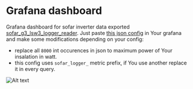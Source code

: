 # Grafana dashboard

Grafana dashboard for sofar inverter data exported [sofar_g3_lsw3_logger_reader](https://github.com/kubaceg/sofar_g3_lsw3_logger_reader). Just paste [this json config](grafana_dashboard.json) in Your grafana and make some modifications depending on your config:

* replace all `8000` int occurences in json to maximum power of Your insalation in watt.
* this config uses `sofar_logger_` metric prefix, if You use another replace it in every query.

![Alt text](relative%20dashboard.png?raw=true "Grafana dashboard")
